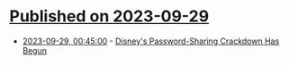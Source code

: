 # [Published on 2023-09-29](index.md)

* [2023-09-29, 00:45:00](https://news.slashdot.org/story/23/09/28/2213248/disneys-password-sharing-crackdown-has-begun?utm_source=rss1.0mainlinkanon&utm_medium=feed) - [Disney's Password-Sharing Crackdown Has Begun](https://news.slashdot.org/story/23/09/28/2213248/disneys-password-sharing-crackdown-has-begun?utm_source=rss1.0mainlinkanon&utm_medium=feed)
